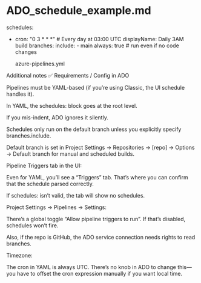 # ADO_schedule_example.md

schedules:
- cron: "0 3 * * *"   # Every day at 03:00 UTC
  displayName: Daily 3AM build
  branches:
    include:
      - main
  always: true   # run even if no code changes


  azure-pipelines.yml


Additional notes
✅ Requirements / Config in ADO

Pipelines must be YAML-based (if you’re using Classic, the UI schedule handles it).

In YAML, the schedules: block goes at the root level.

If you mis-indent, ADO ignores it silently.

Schedules only run on the default branch unless you explicitly specify branches.include.

Default branch is set in Project Settings → Repositories → [repo] → Options → Default branch for manual and scheduled builds.

Pipeline Triggers tab in the UI:

Even for YAML, you’ll see a “Triggers” tab. That’s where you can confirm that the schedule parsed correctly.

If schedules: isn’t valid, the tab will show no schedules.

Project Settings → Pipelines → Settings:

There’s a global toggle “Allow pipeline triggers to run”. If that’s disabled, schedules won’t fire.

Also, if the repo is GitHub, the ADO service connection needs rights to read branches.

Timezone:

The cron in YAML is always UTC. There’s no knob in ADO to change this—you have to offset the cron expression manually if you want local time.
